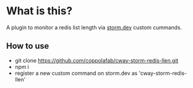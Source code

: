 # What is this?

A plugin to monitor a redis list length via [storm.dev](https://storm.dev) custom cummands.

## How to use
* git clone https://github.com/coppolafab/cway-storm-redis-llen.git
* npm i
* register a new custom command on storm.dev as 'cway-storm-redis-llen'
